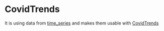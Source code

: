 # CovidTrends

It is using data from [time_series](../../CSSEGISandData-COVID-19/time_series) and makes them usable with [CovidTrends](https://github.com/aatishb/covidtrends/)